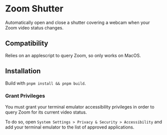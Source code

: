 # Zoom Shutter

Automatically open and close a shutter covering a webcam when your Zoom video status changes.

## Compatibility

Relies on an applescript to query Zoom, so only works on MacOS.

## Installation

Build with `pnpm install && pnpm build`.

### Grant Privileges

You must grant your terminal emulator accessibility privileges in order to query Zoom for its current video status.

To do so, open `System Settings > Privacy & Security > Accessibility` and add your terminal emulator to the list of approved applications.
